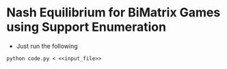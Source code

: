 # Nash Equilibrium for BiMatrix Games using Support Enumeration

- Just run the following

```python code.py < <<input_file>>```
